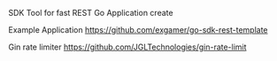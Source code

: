 SDK Tool for fast REST Go Application create

Example Application https://github.com/exgamer/go-sdk-rest-template

Gin rate limiter
https://github.com/JGLTechnologies/gin-rate-limit